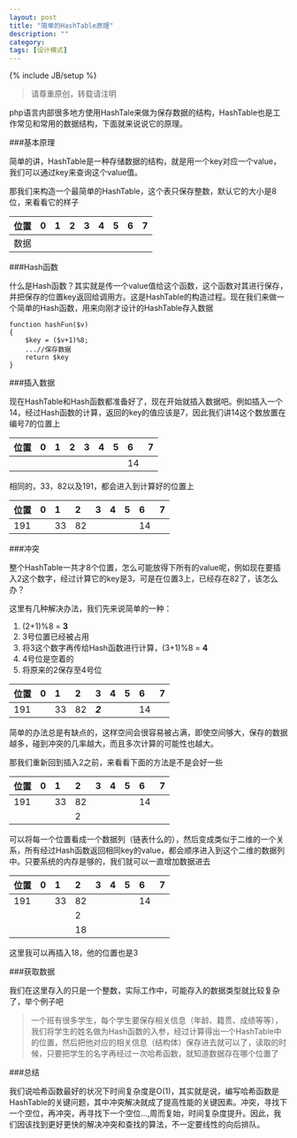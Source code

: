 ```yaml
---
layout: post
title: "简单的HashTable原理"
description: ""
category:
tags: [设计模式]
---
```

{% include JB/setup %}     
> 请尊重原创，转载请注明

php语言内部很多地方使用HashTale来做为保存数据的结构，HashTable也是工作常见和常用的数据结构，下面就来说说它的原理。

###基本原理

简单的讲，HashTable是一种存储数据的结构，就是用一个key对应一个value，我们可以通过key来查询这个value值。

那我们来构造一个最简单的HashTable，这个表只保存整数，默认它的大小是8位，来看看它的样子


位置|0|1|2|3|4|5|6|7
:--|:--|:--|:--|:--|:--|:--|:--|:--
数据|


###Hash函数

什么是Hash函数？其实就是传一个value值给这个函数，这个函数对其进行保存，并把保存的位置key返回给调用方。这是HashTable的构造过程。现在我们来做一个简单的Hash函数，用来向刚才设计的HashTable存入数据

	function hashFun($v)
	{
		$key = ($v+1)%8;
		...//保存数据
		return $key
	}

###插入数据

现在HashTable和Hash函数都准备好了，现在开始就插入数据吧。例如插入一个14，经过Hash函数的计算，返回的key的值应该是7，因此我们讲14这个数放置在编号7的位置上


位置|0|1|2|3|4|5|6|7
:--|:--|:--|:--|:--|:--|:--|:--|:--
||||||||14


相同的，33，82以及191，都会进入到计算好的位置上


位置|0|1|2|3|4|5|6|7
:--|:--|:--|:--|:--|:--|:--|:--|:--
|191||33|82||||14


###冲突

整个HashTable一共才8个位置，怎么可能放得下所有的value呢，例如现在要插入2这个数字，经过计算它的key是3，可是在位置3上，已经存在82了，该怎么办？

这里有几种解决办法，我们先来说简单的一种：

1. (2+1)%8 = **3**
2. 3号位置已经被占用
3. 将3这个数字再传给Hash函数进行计算，(3+1)%8 = **4**
4. 4号位是空着的
5. 将原来的2保存至4号位


位置|0|1|2|3|4|5|6|7
:--|:--|:--|:--|:--|:--|:--|:--|:--
|191||33|82|***2***|||14

简单的办法总是有缺点的，这样空间会很容易被占满，即使空间够大，保存的数据越多，碰到冲突的几率越大，而且多次计算的可能性也越大。

那我们重新回到插入2之前，来看看下面的方法是不是会好一些


位置|0|1|2|3|4|5|6|7
:--|:--|:--|:--|:--|:--|:--|:--|:--
|191||33|82||||14
||||2||||

可以将每一个位置看成一个数据列（链表什么的），然后变成类似于二维的一个关系，所有经过Hash函数返回相同key的value，都会顺序进入到这个二维的数据列中。只要系统的内存是够的，我们就可以一直增加数据进去


位置|0|1|2|3|4|5|6|7
:--|:--|:--|:--|:--|:--|:--|:--|:--
|191||33|82||||14
||||2||||
||||18||||

这里我可以再插入18，他的位置也是3

###获取数据

我们在这里存入的只是一个整数，实际工作中，可能存入的数据类型就比较复杂了，举个例子吧

> 一个班有很多学生，每个学生要保存相关信息（年龄、籍贯、成绩等等），我们将学生的姓名做为Hash函数的入参，经过计算得出一个HashTable中的位置，然后把他对应的相关信息（结构体）保存进去就可以了，读取的时候，只要把学生的名字再经过一次哈希函数，就知道数据存在哪个位置了


###总结


我们说哈希函数最好的状况下时间复杂度是O(1)，其实就是说，编写哈希函数是HashTable的关键问题，其中冲突解决就成了提高性能的关键因素。冲突，寻找下一个空位，再冲突，再寻找下一个空位...,周而复始，时间复杂度提升。因此，我们因该找到更好更快的解决冲突和查找的算法，不一定要线性的向后排队。






